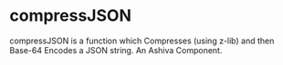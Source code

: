 # compressJSON
compressJSON is a function which Compresses (using z-lib) and then Base-64 Encodes a JSON string. An Ashiva Component.
